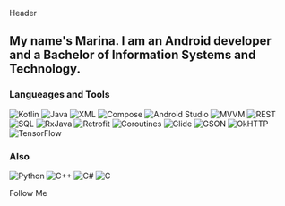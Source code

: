 Header

## My name's Marina. I am an Android developer and a Bachelor of Information Systems and Technology.

### Langueages and Tools
![Kotlin](https://img.shields.io/badge/Kotlin-8A2BE2) ![Java](https://img.shields.io/badge/Java-B3751E) ![XML](https://img.shields.io/badge/XML-FF6600) ![Compose](https://img.shields.io/badge/Compose-00D001)
![Android Studio](https://img.shields.io/badge/AndroidStudio-5DFAE7) ![MVVM](https://img.shields.io/badge/MVVM-F93ABD) ![REST](https://img.shields.io/badge/REST-9376AE) ![SQL](https://img.shields.io/badge/SQL-323338)
![RxJava](https://img.shields.io/badge/RxJava-294261) ![Retrofit](https://img.shields.io/badge/Retrofit-294261) ![Coroutines](https://img.shields.io/badge/Coroutines-294261) ![Glide](https://img.shields.io/badge/Glide-294261) ![GSON](https://img.shields.io/badge/GSON-294261) ![OkHTTP](https://img.shields.io/badge/OkHTTP-294261) ![TensorFlow](https://img.shields.io/badge/TensorFlow-294261)

### Also
![Python](https://img.shields.io/badge/Python-2D4FC5) ![C++](https://img.shields.io/badge/C++-EEF234) ![C#](https://img.shields.io/badge/C#-C5492D) ![C](https://img.shields.io/badge/C-D01616)

Follow Me
